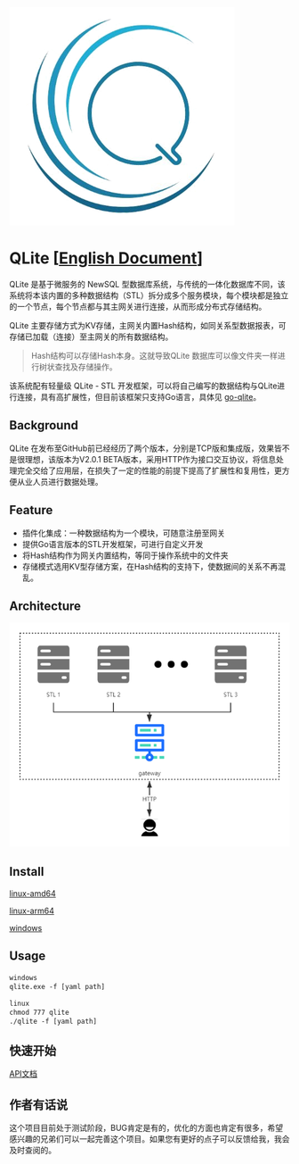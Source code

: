 ![](./qlite.png)
# QLite [[English Document](./README_EN.md)]
QLite 是基于微服务的 NewSQL 型数据库系统，与传统的一体化数据库不同，该系统将本该内置的多种数据结构（STL）拆分成多个服务模块，每个模块都是独立的一个节点，每个节点都与其主网关进行连接，从而形成分布式存储结构。

QLite 主要存储方式为KV存储，主网关内置Hash结构，如同关系型数据报表，可存储已加载（连接）至主网关的所有数据结构。
> Hash结构可以存储Hash本身。这就导致QLite 数据库可以像文件夹一样进行树状查找及存储操作。

该系统配有轻量级 QLite - STL 开发框架，可以将自己编写的数据结构与QLite进行连接，具有高扩展性，但目前该框架只支持Go语言，具体见 [go-qlite](https://www.github.com/culion-bear/go-qlite)。

## Background

QLite 在发布至GitHub前已经经历了两个版本，分别是TCP版和集成版，效果皆不是很理想，该版本为V2.0.1 BETA版本，采用HTTP作为接口交互协议，将信息处理完全交给了应用层，在损失了一定的性能的前提下提高了扩展性和复用性，更方便从业人员进行数据处理。

## Feature

- 插件化集成：一种数据结构为一个模块，可随意注册至网关
- 提供Go语言版本的STL开发框架，可进行自定义开发
- 将Hash结构作为网关内置结构，等同于操作系统中的文件夹
- 存储模式选用KV型存储方案，在Hash结构的支持下，使数据间的关系不再混乱。

## Architecture

![](./architecture.png)

## Install

[linux-amd64](https://github.com/culion-bear/qlite/releases/download/v2.0.1-beta/qlite-linux-amd64)

[linux-arm64](https://github.com/culion-bear/qlite/releases/download/v2.0.1-beta/qlite-linux-arm64)

[windows](https://github.com/culion-bear/qlite/releases/download/v2.0.1-beta/qlite-windows.exe)

## Usage

```shell script
windows
qlite.exe -f [yaml path]
```

```shell script
linux
chmod 777 qlite
./qlite -f [yaml path]
```

## 快速开始

[API文档](./doc/api.md)

## 作者有话说

这个项目目前处于测试阶段，BUG肯定是有的，优化的方面也肯定有很多，希望感兴趣的兄弟们可以一起完善这个项目。如果您有更好的点子可以反馈给我，我会及时查阅的。